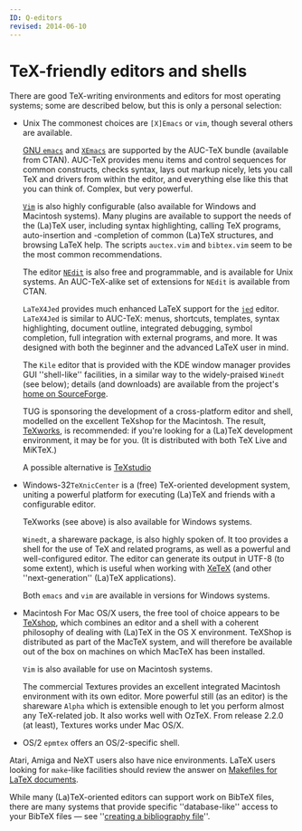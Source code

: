 ```yaml
---
ID: Q-editors
revised: 2014-06-10
---
```

# TeX-friendly editors and shells

There are good TeX-writing environments and editors for most
operating systems; some are described below, but this is only a
personal selection:

- Unix The commonest choices are `[X]Emacs` or
  `vim`, though several others are available.

  [GNU&nbsp;`emacs`](http://www.gnu.org/software/emacs/emacs.html)
  and [`XEmacs`](http://www.xemacs.org/) are supported
  by the AUC-TeX
  bundle (available from CTAN).  AUC-TeX provides menu
  items and control sequences for common constructs, checks syntax,
  lays out markup nicely, lets you call TeX and drivers from
  within the editor, and everything else like this that you can think
  of.  Complex, but very powerful.

  [`Vim`](http://vim.sourceforge.net) is also highly
  configurable (also available for Windows and Macintosh systems).
  Many plugins are available to support the needs of the (La)TeX user,
  including syntax highlighting, calling TeX programs,
  auto-insertion and -completion of common (La)TeX structures, and
  browsing LaTeX help.  The scripts `auctex.vim` and
  `bibtex.vim` seem to be the most common recommendations.

  The editor [`NEdit`](http://nedit.org/) is also free
  and programmable, and is available for Unix systems.  An
  AUC-TeX-alike set of extensions for `NEdit` is available
  from CTAN.

  `LaTeX4Jed` provides much enhanced LaTeX support for the
  [`jed`](http://www.jedsoft.org/jed/) editor.
  `LaTeX4Jed` is similar to AUC-TeX: menus,
  shortcuts, templates, syntax highlighting, document outline,
  integrated debugging, symbol completion, full integration with
  external programs, and more. It was designed with both the beginner
  and the advanced LaTeX user in mind.

  The `Kile` editor that is provided with the KDE
  window manager provides GUI ''shell-like'' facilities, in a
  similar way to the widely-praised `Winedt` (see below);
  details (and downloads) are available from the project's
  [home on SourceForge](http://kile.sourceforge.net/).

  TUG is sponsoring the development of a cross-platform editor
  and shell, modelled on the excellent TeXshop for the Macintosh.
  The result,
  [TeXworks](http://www.tug.org/texworks/), is recommended: if
  you're looking for a
  (La)TeX development environment, it may be for you.  (It is
  distributed with both TeX&nbsp;Live and MiKTeX.)

  A possible alternative is
  [TeXstudio](http://texstudio.sourceforge.net/)
- Windows-32`TeXnicCenter` is a (free)
  TeX-oriented development system, uniting a powerful platform for
  executing (La)TeX and friends with a configurable editor.

  TeXworks (see above) is also available for Windows systems.

  `Winedt`, a shareware package, is also highly spoken of.
  It too provides a shell for the use of TeX and related programs,
  as well as a powerful and well-configured editor.  The editor can
  generate its output in UTF-8 (to some extent), which is
  useful when working with [XeTeX](./FAQ-xetex.html) (and other
  ''next-generation'' (La)TeX applications).

  Both `emacs` and `vim` are available in versions
  for Windows systems.
- Macintosh For Mac OS/X users, the free tool of choice appears to be
  [TeXshop](http://pages.uoregon.edu/koch/texshop/index.html), which
  combines an editor and a shell with a coherent philosophy of dealing
  with (La)TeX in the OS&nbsp;X environment.  TeXShop is distributed as
  part of the MacTeX system, and will therefore be available out of
  the box on machines on which MacTeX has been installed.

  `Vim` is also available for use on Macintosh systems.

  The commercial Textures provides an excellent integrated Macintosh
  environment with its own editor.  More powerful still (as an editor)
  is the shareware `Alpha` which is extensible enough to let
  you perform almost any TeX-related job. It also works well with
  OzTeX.  From release 2.2.0 (at least), Textures works under Mac OS/X.
- OS/2 `epmtex` offers an OS/2-specific shell.

Atari, Amiga and NeXT users also have nice
environments. LaTeX users looking for `make`-like
facilities should review the answer on
[Makefiles for LaTeX documents](./FAQ-make.html).

While many (La)TeX-oriented editors can support work on BibTeX
files, there are many systems that provide specific ''database-like''
access to your BibTeX files&nbsp;&mdash;
  see ''[creating a bibliography file](./FAQ-buildbib.html)''.

